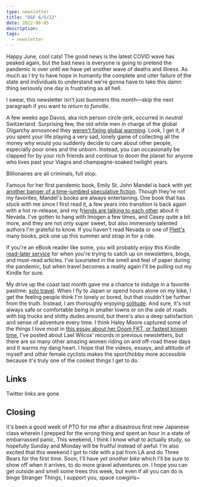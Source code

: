 ```yaml
---
type: newsletter
title: "D&F 6/5/22"
date: 2022-06-05
description: 
tags:
  - newsletter
---
```


Happy June, cool cats! The good news is the latest COVID wave has peaked again, but the bad news is everyone is going to pretend the pandemic is over until we have yet another wave of deaths and illness. As much as I try to have hope in humanity the complete and utter failure of the state and individuals to understand we're gonna have to take this damn thing seriously one day is frustrating as all hell.

I swear, this newsletter isn't just bummers this month—skip the next paragraph if you want to _return to funville_.

A few weeks ago Davos, aka rich person circle-jerk, occurred in _neutral_ Switzerland. Surprising few, the old white men in charge of the global Oligarchy announced they [weren't fixing global warming](https://www.theverge.com/2022/5/25/23141166/big-tech-funding-wrong-climate-change-solution-davos-carbon-removal). Look, I get it, if you spent your life playing a very sad, lonely game of collecting all the money why would you suddenly decide to care about other people, especially poor ones and the unborn. Instead, you can occasionally be clapped for by your rich friends and continue to doom the planet for anyone who lives past your Viagra and champagne-soaked twilight years. 

Billionaires are all criminals, full stop.

Famous for her first pandemic book, Emily St. John Mandel is back with yet [another banger of a time-jumbled speculative fiction](https://www.newyorker.com/culture/persons-of-interest/the-rewriting-of-emily-st-john-mandel). Though they're not my favorites, Mandel's books are always entertaining. One book that has stuck with me since I first read it, a few years into transition is back again with a hot re-release, and my f[riends are talking to each other](https://www.harpersbazaar.com/culture/art-books-music/a40152169/the-novel-that-started-the-trans-literary-revolution/) about it: Nevada. I've gotten to hang with Imogen a few times, and Casey quite a bit more, and they are not only super sweet, but also immensely talented authors I'm grateful to know. If you haven't read Nevada or one of [Plett's](https://en.wikipedia.org/wiki/Casey_Plett) many books, pick one up this summer and strap in for a ride.

If you're an eBook reader like some, you will probably enjoy this Kindle [read-later service](https://epub.press/) for when you're trying to catch up on newsletters, blogs, and must-read articles. I've luxuriated in the smell and feel of paper during the pandemic, but when travel becomes a reality again I'll be pulling out my Kindle for sure.

My drive up the coast last month gave me a chance to indulge in a favorite pastime: [solo travel](https://catapult.co/stories/the-fierce-triumph-of-loneliness). When I fly to Japan or spend hours alone on my bike, I get the feeling people think I'm lonely or bored, but that couldn't be further from the truth. Instead, I am thoroughly enjoying [solitude](https://bigthink.com/thinking/loneliness-is-not-solitude-so-whats-the-difference). And sure, it's not always safe or comfortable being in smaller towns or on the side of roads with big trucks and shitty dudes around, but there's also a deep satisfaction and sense of adventure every time. I think Haley Moore captured some of the things I love most in [this essay about her Doom FKT, or fastest known time.](https://theradavist.com/hailey-moore-ozark-gravel-doom-route-itt/) I've posted about Lael Wilcox' records in previous newsletters, but there are so many other amazing women riding on and off-road these days and It warms my dang heart. I hope that the videos, essays, and attitude of myself and other female cyclists makes the sport/hobby more accessible because it's truly one of the coolest things I get to do.

## Links

Twitter links are gone

## Closing

It's been a good week of PTO for me after a disastrous first new Japanese class wherein I prepped for the wrong thing and spent an hour in a state of embarrassed panic. This weekend, I think I know what to actually study, so hopefully Sunday and Monday will be fruitful instead of awful. I'm also excited that this weekend I got to ride with a pal from LA and do Three Bears for the first time. Soon, I'll have _yet another bike_ which I'll be sure to show off when it arrives, to do more gravel adventures on. I hope you can get outside and smell some trees this week, but even if all you can do is binge Stranger Things, I support you, space cowgirls~